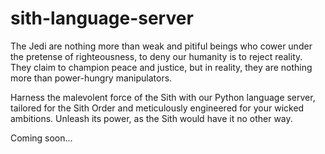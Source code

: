 # sith-language-server

The Jedi are nothing more than weak and pitiful beings who cower under the pretense of righteousness, to deny our humanity is to reject reality. They claim to champion peace and justice, but in reality, they are nothing more than power-hungry manipulators.

Harness the malevolent force of the Sith with our Python language server, tailored for the Sith Order and meticulously engineered for your wicked ambitions.  Unleash its power, as the Sith would have it no other way.

Coming soon...
